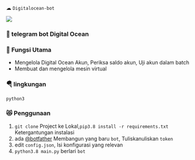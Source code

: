  ☁ `Digitalocean-bot`

![](.README.MD_images/1be8fb97.png)

### 🚚 telegram bot Digital Ocean

### 🔖 Fungsi Utama

+ Mengelola Digital Ocean Akun, Periksa saldo akun, Uji akun dalam batch
+ Membuat dan mengelola mesin virtual

### 🪂 lingkungan

```
python3
```

### 😻 Penggunaan

1. `git clone` Project ke Lokal,`pip3.8 install -r requirements.txt` Ketergantungan instalasi
2. ada [@botfather](https://t.me/botfather) Membangun yang baru `bot`, Tuliskanuliskan `token`
3. edit `config.json`, Isi konfigurasi yang relevan
4. `python3.8 main.py` berlari `bot`
